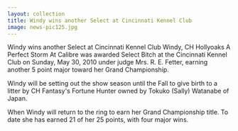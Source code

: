 ```yaml
---
layout: collection
title: Windy wins another Select at Cincinnati Kennel Club
image: news-pic125.jpg
---
```

Windy wins another Select at Cincinnati Kennel Club
 Windy, CH Hollyoaks A Perfect Storm At Calibre was awarded Select Bitch at the Cincinnati Kennel Club on Sunday, May 30, 2010 under judge Mrs. R. E. Fetter, earning another 5 point major toward her Grand Championship. 
 
 Windy will be setting out the show season until the Fall to give birth to a litter by CH Fantasy's Fortune Hunter owned by Tokuko (Sally) Watanabe of Japan.
 
 When Windy will return to the ring to earn her Grand Championship title. To date she has earned 21 of her 25 points, with four major wins.
